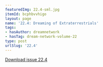```yaml
---
featuredImg: 22.4-sml.jpg
itemId: bcphbvvhigo
layout: page
name: '22.4: Dreaming of Extraterrestrials'
tags:
- hasAuthor: dreamnetwork
- hasTag: dream-network-volume-22
type: post
urlSlug: '22.4'
---
```

<a href="../files/pdfs/Volume_22/22.4_et.pdf" download="">Download issue 22.4</a>